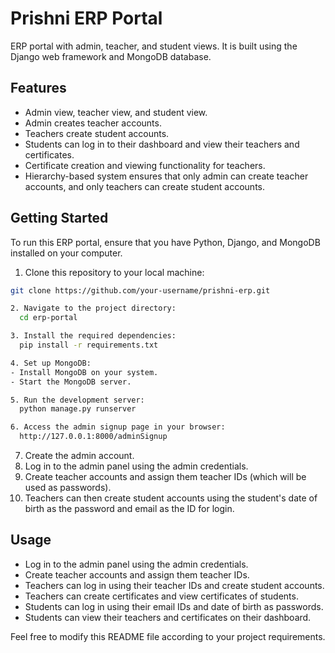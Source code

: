 # Prishni ERP Portal

ERP portal with admin, teacher, and student views. It is built using the Django web framework and MongoDB database.

## Features

- Admin view, teacher view, and student view.
- Admin creates teacher accounts.
- Teachers create student accounts.
- Students can log in to their dashboard and view their teachers and certificates.
- Certificate creation and viewing functionality for teachers.
- Hierarchy-based system ensures that only admin can create teacher accounts, and only teachers can create student accounts.

## Getting Started

To run this ERP portal, ensure that you have Python, Django, and MongoDB installed on your computer.

1. Clone this repository to your local machine:

```bash
git clone https://github.com/your-username/prishni-erp.git

2. Navigate to the project directory:
  cd erp-portal

3. Install the required dependencies:
  pip install -r requirements.txt

4. Set up MongoDB:
- Install MongoDB on your system.
- Start the MongoDB server.

5. Run the development server:
  python manage.py runserver

6. Access the admin signup page in your browser:
  http://127.0.0.1:8000/adminSignup

```

7. Create the admin account.
8. Log in to the admin panel using the admin credentials.
9. Create teacher accounts and assign them teacher IDs (which will be used as passwords).
10. Teachers can then create student accounts using the student's date of birth as the password and email as the ID for login.

## Usage
- Log in to the admin panel using the admin credentials.
- Create teacher accounts and assign them teacher IDs.
- Teachers can log in using their teacher IDs and create student accounts.
- Teachers can create certificates and view certificates of students.
- Students can log in using their email IDs and date of birth as passwords.
- Students can view their teachers and certificates on their dashboard.

  
Feel free to modify this README file according to your project requirements.


